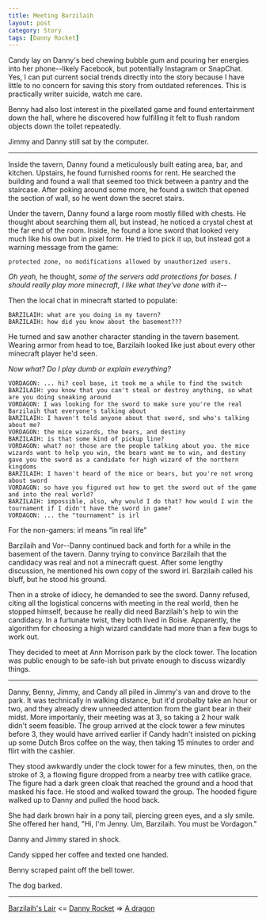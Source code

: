 ```yaml
---
title: Meeting Barzilaih
layout: post
category: Story
tags: [Danny Rocket]
---
```

Candy lay on Danny's bed chewing bubble gum and pouring her energies into her phone--likely Facebook, but potentially Instagram or SnapChat. Yes, I can put current social trends directly into the story because I have little to no concern for saving this story from outdated references. This is practically writer suicide, watch me care.

<!-- more -->

Benny had also lost interest in the pixellated game and found entertainment down the hall, where he discovered how fulfilling it felt to flush random objects down the toilet repeatedly.

Jimmy and Danny still sat by the computer.

* * *

Inside the tavern, Danny found a meticulously built eating area, bar, and kitchen. Upstairs, he found furnished rooms for rent. He searched the building and found a wall that seemed too thick between a pantry and the staircase. After poking around some more, he found a switch that opened the section of wall, so he went down the secret stairs.

Under the tavern, Danny found a large room mostly filled with chests. He thought about searching them all, but instead, he noticed a crystal chest at the far end of the room. Inside, he found a lone sword that looked very much like his own but in pixel form. He tried to pick it up, but instead got a warning message from the game:

    protected zone, no modifications allowed by unauthorized users.
    

_Oh yeah,_ he thought, _some of the servers add protections for bases. I should really play more minecraft, I like what they've done with it--_

Then the local chat in minecraft started to populate:

    BARZILAIH: what are you doing in my tavern?
    BARZILAIH: how did you know about the basement???
    

He turned and saw another character standing in the tavern basement. Wearing armor from head to toe, Barzilaih looked like just about every other minecraft player he'd seen.

_Now what? Do I play dumb or explain everything?_

    VORDAGON: ... hi? cool base, it took me a while to find the switch
    BARZILAIH: you know that you can't steal or destroy anything, so what are you doing sneaking around
    VORDAGON: I was looking for the sword to make sure you're the real Barzilaih that everyone's talking about
    BARZILAIH: I haven't told anyone about that sword, snd who's talking about me?
    VORDAGON: the mice wizards, the bears, and destiny
    BARZILAIH: is that some kind of pickup line?
    VORDAGON: what? no! those are the people talking about you. the mice wizards want to help you win, the bears want me to win, and destiny gave you the sword as a candidate for high wizard of the northern kingdoms
    BARZILAIH: I haven't heard of the mice or bears, but you're not wrong about sword
    VORDAGON: so have you figured out how to get the sword out of the game and into the real world?
    BARZILAIH: impossible, also, why would I do that? how would I win the tournament if I didn't have the sword in game?
    VORDAGON: ... the "tournament" is irl
    

For the non-gamers: irl means "in real life"

Barzilaih and Vor--Danny continued back and forth for a while in the basement of the tavern. Danny trying to convince Barzilaih that the candidacy was real and not a minecraft quest. After some lengthy discussion, he mentioned his own copy of the sword irl. Barzilaih called his bluff, but he stood his ground.

Then in a stroke of idiocy, he demanded to see the sword. Danny refused, citing all the logistical concerns with meeting in the real world, then he stopped himself, because he really did need Barzilaih's help to win the candidacy. In a furtunate twist, they both lived in Boise. Apparently, the algorithm for choosing a high wizard candidate had more than a few bugs to work out.

They decided to meet at Ann Morrison park by the clock tower. The location was public enough to be safe-ish but private enough to discuss wizardly things.

* * *

Danny, Benny, Jimmy, and Candy all piled in Jimmy's van and drove to the park. It was technically in walking distance, but it'd probalby take an hour or two, and they already drew unneeded attention from the giant bear in their midst. More importanly, their meeting was at 3, so taking a 2 hour walk didn't seem feasible. The group arrived at the clock tower a few minutes before 3, they would have arrived earlier if Candy hadn't insisted on picking up some Dutch Bros coffee on the way, then taking 15 minutes to order and flirt with the cashier.

They stood awkwardly under the clock tower for a few minutes, then, on the stroke of 3, a flowing figure dropped from a nearby tree with catlike grace. The figure had a dark green cloak that reached the ground and a hood that masked his face. He stood and walked toward the group. The hooded figure walked up to Danny and pulled the hood back.

She had dark brown hair in a pony tail, piercing green eyes, and a sly smile. She offered her hand, "Hi, I'm Jenny. Um, Barzilaih. You must be Vordagon."

Danny and Jimmy stared in shock.

Candy sipped her coffee and texted one handed.

Benny scraped paint off the bell tower.

The dog barked.

---

 [Barzilaih's Lair](/story/2017/04/19/barzilaih-s-lair)  <= [Danny Rocket](/danny-rocket) =>  [A dragon](/story/2017/04/26/a-dragon)
